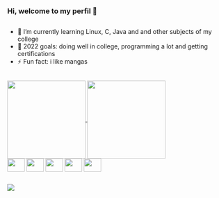 ### Hi, welcome to my perfil 👋

##

- 🌱 I’m currently learning Linux, C, Java and and other subjects of my college
- 🎯 2022 goals: doing well in college, programming a lot and getting certifications
- ⚡ Fun fact: i like mangas

##

<div>
  <a href="https://github.com/fabiocorreiasouza/github-readme-stats">
    <img height="180em" align="center"
         src="https://github-readme-stats.vercel.app/api?username=fabiocorreiasouza&count_private=true&show_icons=true&theme=github_dark"/>
    <img height="180em" align="center"
         src="https://github-readme-stats.vercel.app/api/top-langs/?username=fabiocorreiasouza&theme=github_dark&layout=compact"/>
  </a>
</div>

<div style="display: inline_block">
  <img align="center" height="30" width="40" src="https://cdn.jsdelivr.net/gh/devicons/devicon/icons/linux/linux-original.svg"/>
  <img align="center" height="30" width="40" src="https://cdn.jsdelivr.net/gh/devicons/devicon/icons/c/c-original.svg"/>
  <img align="center" height="30" width="40" src="https://cdn.jsdelivr.net/gh/devicons/devicon/icons/java/java-original.svg" />
  <img align="center" height="30" width="40" src="https://cdn.jsdelivr.net/gh/devicons/devicon/icons/html5/html5-original.svg" />
  <img align="center" height="30" width="40" src="https://cdn.jsdelivr.net/gh/devicons/devicon/icons/css3/css3-original.svg" />
</div>

##
<div style="display: inline_block">
  <a target="_blank" href="https://www.linkedin.com/in/fabio-correia-souza/">
    <img src="https://img.shields.io/badge/LinkedIn-0077B5?style=for-the-badge&logo=linkedin&logoColor=white" />
  </a>
</div>
